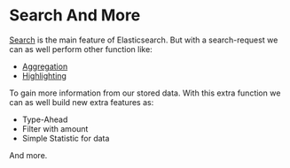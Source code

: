 # Search And More

[Search](./Search) is the main feature of Elasticsearch.
But with a search-request we can as well perform other function like:

* [Aggregation](./todo)
* [Highlighting](./todo)

To gain more information from our stored data.
With this extra function we can as well build new extra features as:

* Type-Ahead
* Filter with amount
* Simple Statistic for data

And more.
